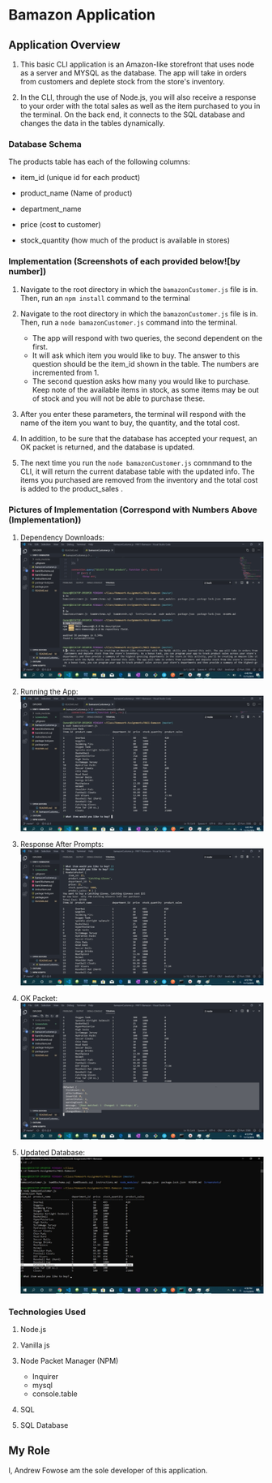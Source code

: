 # Bamazon Application

## Application Overview 

 1. This basic CLI application is an Amazon-like storefront that uses node as a server and MYSQL as the database. The app will take in orders from customers and deplete stock from the store's inventory. 
 
 2. In the CLI, through the use of Node.js, you will also receive a response to your order with the total sales as well as the item purchased to you in the terminal. On the back end, it connects to the SQL database and changes the data in the tables dynamically. 

### Database Schema 
 The products table has each of the following columns:

   * item_id (unique id for each product)

   * product_name (Name of product)

   * department_name  

   * price (cost to customer)

   * stock_quantity (how much of the product is available in stores)

### Implementation (Screenshots of each provided below![by number])
1. Navigate to the root directory in which the `bamazonCustomer.js` file is in. Then, run an `npm install` command to the terminal

2. Navigate to the root directory in which the `bamazonCustomer.js` file is in. Then, run a `node bamazonCustomer.js` command into the terminal. 
    * The app will respond with two queries, the second dependent on the first. 
    * It will ask which item you would like to buy. The answer to this question should be the item_id shown in the table. The numbers are incremented from 1. 
    * The second question asks how many you would like to purchase. Keep note of the available items in stock, as some items may be out of stock and you will not be able to purchase these. 


3. After you enter these parameters, the terminal will respond with the name of the item you want to buy, the quantity, and the total cost. 

4. In addition, to be sure that the database has accepted your request, an OK packet is returned, and the database is updated. 

5. The next time you run the `node bamazonCustomer.js`  comnmand to the CLI, it will return the current database table with the updated info. The items you purchased are removed from the inventory and the total cost is added to the product_sales . 

### Pictures of Implementation (Correspond with Numbers Above (Implementation))

1. Dependency Downloads: ![NPM](Screenshots/npminstall.jpg)

2. Running the App: ![Run](Screenshots/nodebamazonprompts.png.jpg)

3. Response After Prompts: ![Response](Screenshots/promptresponse.jpg)

4. OK Packet: ![OK](Screenshots/OkPacket.jpg)

5. Updated Database: ![Update](Screenshots/UpdatedDBInfo.jpg)

### Technologies Used 

1. Node.js

2. Vanilla js 

3. Node Packet Manager (NPM)
    * Inquirer 
    * mysql
    * console.table

4. SQL 

5. SQL Database


## My Role

I, Andrew Fowose am the sole developer of this application. 


